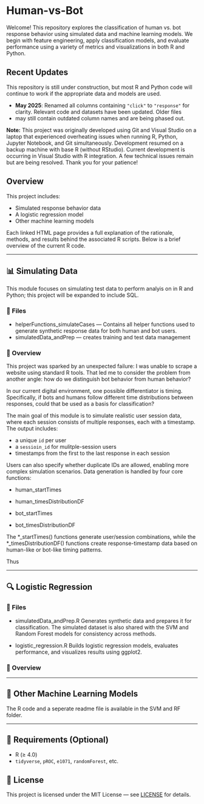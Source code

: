 # Human-vs-Bot

Welcome! This repository explores the classification of human vs. bot response behavior using simulated data and machine learning models.
We begin with feature engineering, apply classification models, and evaluate performance using a variety of metrics and visualizations in both R and Python.


## Recent Updates

This repository is still under construction, but most R and Python code will continue to work if the appropriate data and models are used.

- **May 2025**: Renamed all columns containing `"click"` to `"response"` for clarity. Relevant code and datasets have been updated. Older files
- may still contain outdated column names and are being phased out.

**Note:** This project was originally developed using Git and Visual Studio on a laptop that experienced overheating issues when running R, Python, 
Jupyter Notebook, and Git simultaneously. Development resumed on a backup machine with base R (without RStudio). Current development is occurring 
in Visual Studio with R integration. A few technical issues remain but are being resolved. Thank you for your patience!



## Overview

This project includes:
- Simulated response behavior data
- A logistic regression model
- Other machine learning models 

Each linked HTML page provides a full explanation of the rationale, methods, and results behind the associated R scripts. Below is a brief overview of the current R code.



---

## 📊 Simulating Data
This module focuses on simulating test data to perform analyis on in R and Python; this project will be expanded to include SQL.

### 📁 Files
  - helperFunctions_simulateCases — Contains all helper functions used to generate synthetic response data for both human and bot users.
  - simulatedData_andPrep — creates training and test data management

  
### 🧠 Overview
This project was sparked by an unexpected failure: I was unable to scrape a website using standard R tools. That led me to consider the 
problem from another angle: how do we distinguish bot behavior from human behavior?

In our current digital environment, one possible differentiator is timing. Specifically, if bots and humans follow different time distributions 
between responses, could that be used as a basis for classification?

The main goal of this module is to simulate realistic user session data, where each session consists of multiple responses, each with a timestamp. The output includes:
- a unique `id` per user
- a `sessioin_id` for mulitple-session users
- timestamps from the first to the last response in each session

Users can also specify whether duplicate IDs are allowed, enabling more complex simulation scenarios.
Data generation is handled by four core functions:

- human_startTimes
- human_timesDistributionDF

- bot_startTimes
- bot_timesDistributionDF

The *_startTimes() functions generate user/session combinations, while the *_timesDistributionDF() functions create response-timestamp data based on human-like or bot-like timing patterns.

Thus





  
---

## 🔍 Logistic Regression

### 📁 Files
  - simulatedData_andPrep.R
    Generates synthetic data and prepares it for classification. The simulated dataset is also shared with the SVM and Random Forest models for consistency across methods.

  - logistic_regression.R
    Builds logistic regression models, evaluates performance, and visualizes results using ggplot2.
### 🧠 Overview

---

## 🤖 Other Machine Learning Models

The R code and a seperate readme file is available in the SVM and RF folder.

---


## 🧪 Requirements (Optional)
- R (≥ 4.0)
- `tidyverse`, `pROC`, `e1071`, `randomForest`, etc.


## 📄 License
This project is licensed under the MIT License — see [LICENSE](LICENSE) for details.
